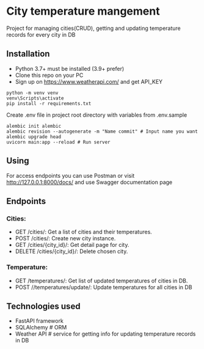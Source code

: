 # City temperature mangement

Project for managing cities(CRUD), getting and updating temperature records for every city in DB

## Installation

- Python 3.7+ must be installed (3.9+ prefer)
- Clone this repo on your PC
- Sign up on https://www.weatherapi.com/ and get API_KEY

```shell
python -m venv venv
venv\Scripts\activate
pip install -r requirements.txt
```

Create .env file in project root directory with variables from .env.sample

```shell
alembic init alembic
alembic revision --autogenerate -m "Name commit" # Input name you want
alembic upgrade head
uvicorn main:app --reload # Run server
```

## Using

For access endpoints you can use Postman or visit http://127.0.0.1:8000/docs/ and use Swagger documentation page

## Endpoints

### Cities:

- GET /cities/: Get a list of cities and their temperatures.
- POST /cities/: Create new city instance.
- GET /cities/{city_id}/: Get detail page for city.
- DELETE /cities/{city_id}/: Delete chosen city.

### Temperature:

- GET /temperatures/: Get list of updated temperatures of cities in DB.
- POST //temperatures/update/: Update temperatures for all cities in DB

## Technologies used

- FastAPI framework
- SQLAlchemy # ORM
- Weather API # service for getting info for updating temperature records in DB
